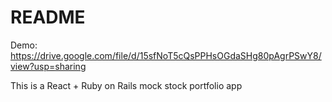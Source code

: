 # README

Demo: https://drive.google.com/file/d/15sfNoT5cQsPPHsOGdaSHg80pAgrPSwY8/view?usp=sharing

This is a React + Ruby on Rails mock stock portfolio app